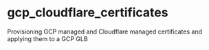 # gcp_cloudflare_certificates
Provisioning GCP managed and Cloudflare managed certificates and applying them to a GCP GLB
